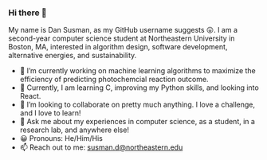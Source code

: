### Hi there 👋

My name is Dan Susman, as my GitHub username suggests 😛. I am a second-year computer science student at Northeastern University in Boston, MA, interested in algorithm design, software development, alternative energies, and sustainability.

- 🔭 I’m currently working on machine learning algorithms to maximize the efficiency of predicting photochemcial reaction outcome.
- 🌱 Currently, I am learning C, improving my Python skills, and looking into React.
- 👯 I’m looking to collaborate on pretty much anything. I love a challenge, and I love to learn!
- 💬 Ask me about my experiences in computer science, as a student, in a research lab, and anywhere else!
- 😀 Pronouns: He/Him/His
- 📫 Reach out to me: susman.d@northeastern.edu

